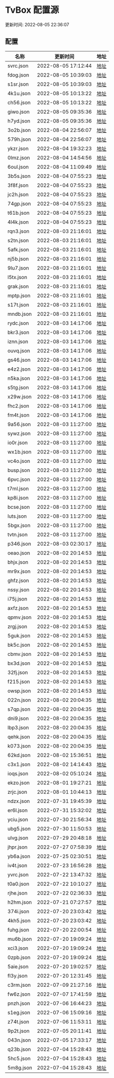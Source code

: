 
# TvBox 配置源

更新时间: 2022-08-05 22:36:07


## 配置

|   名称  | 更新时间  |地址  |
|  ----  | ----  |----  |
|  svrc.json | 2022-08-05 17:12:44 |[地址](https://box.okeybox.top/tv/svrc.json) |
|  fdog.json | 2022-08-05 10:39:03 |[地址](https://box.okeybox.top/tv/fdog.json) |
|  s1sr.json | 2022-08-05 10:39:03 |[地址](https://box.okeybox.top/tv/s1sr.json) |
|  4k1u.json | 2022-08-05 10:13:22 |[地址](https://box.okeybox.top/tv/4k1u.json) |
|  ch56.json | 2022-08-05 10:13:22 |[地址](https://box.okeybox.top/tv/ch56.json) |
|  giwo.json | 2022-08-05 09:35:36 |[地址](https://box.okeybox.top/tv/giwo.json) |
|  h7yd.json | 2022-08-05 09:35:36 |[地址](https://box.okeybox.top/tv/h7yd.json) |
|  3o2b.json | 2022-08-04 22:56:07 |[地址](https://box.okeybox.top/tv/3o2b.json) |
|  579h.json | 2022-08-04 22:56:07 |[地址](https://box.okeybox.top/tv/579h.json) |
|  ykzr.json | 2022-08-04 19:32:23 |[地址](https://box.okeybox.top/tv/ykzr.json) |
|  0lmz.json | 2022-08-04 14:54:56 |[地址](https://box.okeybox.top/tv/0lmz.json) |
|  6oul.json | 2022-08-04 11:09:49 |[地址](https://box.okeybox.top/tv/6oul.json) |
|  3b5s.json | 2022-08-04 07:55:23 |[地址](https://box.okeybox.top/tv/3b5s.json) |
|  3f8f.json | 2022-08-04 07:55:23 |[地址](https://box.okeybox.top/tv/3f8f.json) |
|  jc2h.json | 2022-08-04 07:55:23 |[地址](https://box.okeybox.top/tv/jc2h.json) |
|  74gp.json | 2022-08-04 07:55:23 |[地址](https://box.okeybox.top/tv/74gp.json) |
|  t61b.json | 2022-08-04 07:55:23 |[地址](https://box.okeybox.top/tv/t61b.json) |
|  4l4k.json | 2022-08-04 07:55:23 |[地址](https://box.okeybox.top/tv/4l4k.json) |
|  rqn3.json | 2022-08-03 21:16:01 |[地址](https://box.okeybox.top/tv/rqn3.json) |
|  s2tn.json | 2022-08-03 21:16:01 |[地址](https://box.okeybox.top/tv/s2tn.json) |
|  5afk.json | 2022-08-03 21:16:01 |[地址](https://box.okeybox.top/tv/5afk.json) |
|  nj5b.json | 2022-08-03 21:16:01 |[地址](https://box.okeybox.top/tv/nj5b.json) |
|  9lu7.json | 2022-08-03 21:16:01 |[地址](https://box.okeybox.top/tv/9lu7.json) |
|  l5tx.json | 2022-08-03 21:16:01 |[地址](https://box.okeybox.top/tv/l5tx.json) |
|  grak.json | 2022-08-03 21:16:01 |[地址](https://box.okeybox.top/tv/grak.json) |
|  mptp.json | 2022-08-03 21:16:01 |[地址](https://box.okeybox.top/tv/mptp.json) |
|  s17t.json | 2022-08-03 21:16:01 |[地址](https://box.okeybox.top/tv/s17t.json) |
|  mndb.json | 2022-08-03 21:16:01 |[地址](https://box.okeybox.top/tv/mndb.json) |
|  rydc.json | 2022-08-03 14:17:06 |[地址](https://box.okeybox.top/tv/rydc.json) |
|  bkr3.json | 2022-08-03 14:17:06 |[地址](https://box.okeybox.top/tv/bkr3.json) |
|  iznn.json | 2022-08-03 14:17:06 |[地址](https://box.okeybox.top/tv/iznn.json) |
|  ouvq.json | 2022-08-03 14:17:06 |[地址](https://box.okeybox.top/tv/ouvq.json) |
|  gs46.json | 2022-08-03 14:17:06 |[地址](https://box.okeybox.top/tv/gs46.json) |
|  e4z2.json | 2022-08-03 14:17:06 |[地址](https://box.okeybox.top/tv/e4z2.json) |
|  n5ka.json | 2022-08-03 14:17:06 |[地址](https://box.okeybox.top/tv/n5ka.json) |
|  s5tg.json | 2022-08-03 14:17:06 |[地址](https://box.okeybox.top/tv/s5tg.json) |
|  x29w.json | 2022-08-03 14:17:06 |[地址](https://box.okeybox.top/tv/x29w.json) |
|  fhc2.json | 2022-08-03 14:17:06 |[地址](https://box.okeybox.top/tv/fhc2.json) |
|  fm4t.json | 2022-08-03 14:17:06 |[地址](https://box.okeybox.top/tv/fm4t.json) |
|  9a56.json | 2022-08-03 11:27:00 |[地址](https://box.okeybox.top/tv/9a56.json) |
|  sywz.json | 2022-08-03 11:27:00 |[地址](https://box.okeybox.top/tv/sywz.json) |
|  io0r.json | 2022-08-03 11:27:00 |[地址](https://box.okeybox.top/tv/io0r.json) |
|  wx1b.json | 2022-08-03 11:27:00 |[地址](https://box.okeybox.top/tv/wx1b.json) |
|  vc4o.json | 2022-08-03 11:27:00 |[地址](https://box.okeybox.top/tv/vc4o.json) |
|  busp.json | 2022-08-03 11:27:00 |[地址](https://box.okeybox.top/tv/busp.json) |
|  6pvc.json | 2022-08-03 11:27:00 |[地址](https://box.okeybox.top/tv/6pvc.json) |
|  t7ml.json | 2022-08-03 11:27:00 |[地址](https://box.okeybox.top/tv/t7ml.json) |
|  kp8i.json | 2022-08-03 11:27:00 |[地址](https://box.okeybox.top/tv/kp8i.json) |
|  bcse.json | 2022-08-03 11:27:00 |[地址](https://box.okeybox.top/tv/bcse.json) |
|  luts.json | 2022-08-03 11:27:00 |[地址](https://box.okeybox.top/tv/luts.json) |
|  5bgx.json | 2022-08-03 11:27:00 |[地址](https://box.okeybox.top/tv/5bgx.json) |
|  tvtn.json | 2022-08-03 11:27:00 |[地址](https://box.okeybox.top/tv/tvtn.json) |
|  p346.json | 2022-08-03 02:30:17 |[地址](https://box.okeybox.top/tv/p346.json) |
|  oeao.json | 2022-08-02 20:14:53 |[地址](https://box.okeybox.top/tv/oeao.json) |
|  bhjx.json | 2022-08-02 20:14:53 |[地址](https://box.okeybox.top/tv/bhjx.json) |
|  mr9x.json | 2022-08-02 20:14:53 |[地址](https://box.okeybox.top/tv/mr9x.json) |
|  ghfz.json | 2022-08-02 20:14:53 |[地址](https://box.okeybox.top/tv/ghfz.json) |
|  nssy.json | 2022-08-02 20:14:53 |[地址](https://box.okeybox.top/tv/nssy.json) |
|  i75j.json | 2022-08-02 20:14:53 |[地址](https://box.okeybox.top/tv/i75j.json) |
|  axfz.json | 2022-08-02 20:14:53 |[地址](https://box.okeybox.top/tv/axfz.json) |
|  qpmv.json | 2022-08-02 20:14:53 |[地址](https://box.okeybox.top/tv/qpmv.json) |
|  zrgj.json | 2022-08-02 20:14:53 |[地址](https://box.okeybox.top/tv/zrgj.json) |
|  5guk.json | 2022-08-02 20:14:53 |[地址](https://box.okeybox.top/tv/5guk.json) |
|  bk5c.json | 2022-08-02 20:14:53 |[地址](https://box.okeybox.top/tv/bk5c.json) |
|  cbmv.json | 2022-08-02 20:14:53 |[地址](https://box.okeybox.top/tv/cbmv.json) |
|  bx3d.json | 2022-08-02 20:14:53 |[地址](https://box.okeybox.top/tv/bx3d.json) |
|  32fj.json | 2022-08-02 20:14:53 |[地址](https://box.okeybox.top/tv/32fj.json) |
|  f215.json | 2022-08-02 20:14:53 |[地址](https://box.okeybox.top/tv/f215.json) |
|  owsp.json | 2022-08-02 20:14:53 |[地址](https://box.okeybox.top/tv/owsp.json) |
|  022n.json | 2022-08-02 20:04:35 |[地址](https://box.okeybox.top/tv/022n.json) |
|  s7qp.json | 2022-08-02 20:04:35 |[地址](https://box.okeybox.top/tv/s7qp.json) |
|  dni9.json | 2022-08-02 20:04:35 |[地址](https://box.okeybox.top/tv/dni9.json) |
|  lbp3.json | 2022-08-02 20:04:35 |[地址](https://box.okeybox.top/tv/lbp3.json) |
|  qehk.json | 2022-08-02 20:04:35 |[地址](https://box.okeybox.top/tv/qehk.json) |
|  k073.json | 2022-08-02 20:04:35 |[地址](https://box.okeybox.top/tv/k073.json) |
|  62kd.json | 2022-08-02 15:36:51 |[地址](https://box.okeybox.top/tv/62kd.json) |
|  c3x1.json | 2022-08-02 14:14:43 |[地址](https://box.okeybox.top/tv/c3x1.json) |
|  ioqs.json | 2022-08-02 05:10:24 |[地址](https://box.okeybox.top/tv/ioqs.json) |
|  ekzo.json | 2022-08-01 19:27:21 |[地址](https://box.okeybox.top/tv/ekzo.json) |
|  zrjc.json | 2022-08-01 10:44:13 |[地址](https://box.okeybox.top/tv/zrjc.json) |
|  ndzx.json | 2022-07-31 19:45:39 |[地址](https://box.okeybox.top/tv/ndzx.json) |
|  er6l.json | 2022-07-31 15:32:02 |[地址](https://box.okeybox.top/tv/er6l.json) |
|  yciu.json | 2022-07-30 21:56:34 |[地址](https://box.okeybox.top/tv/yciu.json) |
|  ubg5.json | 2022-07-30 11:50:53 |[地址](https://box.okeybox.top/tv/ubg5.json) |
|  ulvg.json | 2022-07-29 20:48:18 |[地址](https://box.okeybox.top/tv/ulvg.json) |
|  jhpr.json | 2022-07-27 07:58:39 |[地址](https://box.okeybox.top/tv/jhpr.json) |
|  yb6a.json | 2022-07-25 02:30:51 |[地址](https://box.okeybox.top/tv/yb6a.json) |
|  iv4t.json | 2022-07-23 16:56:28 |[地址](https://box.okeybox.top/tv/iv4t.json) |
|  yvrc.json | 2022-07-22 13:47:32 |[地址](https://box.okeybox.top/tv/yvrc.json) |
|  t0a0.json | 2022-07-22 10:10:27 |[地址](https://box.okeybox.top/tv/t0a0.json) |
|  rjhe.json | 2022-07-22 02:36:33 |[地址](https://box.okeybox.top/tv/rjhe.json) |
|  h2hm.json | 2022-07-21 07:27:57 |[地址](https://box.okeybox.top/tv/h2hm.json) |
|  374i.json | 2022-07-20 23:03:42 |[地址](https://box.okeybox.top/tv/374i.json) |
|  4kh5.json | 2022-07-20 23:03:42 |[地址](https://box.okeybox.top/tv/4kh5.json) |
|  fuhg.json | 2022-07-20 22:00:54 |[地址](https://box.okeybox.top/tv/fuhg.json) |
|  mu6b.json | 2022-07-20 19:09:24 |[地址](https://box.okeybox.top/tv/mu6b.json) |
|  xci3.json | 2022-07-20 19:09:24 |[地址](https://box.okeybox.top/tv/xci3.json) |
|  0zpb.json | 2022-07-20 19:09:24 |[地址](https://box.okeybox.top/tv/0zpb.json) |
|  5aie.json | 2022-07-20 19:02:57 |[地址](https://box.okeybox.top/tv/5aie.json) |
|  fl3y.json | 2022-07-20 12:31:45 |[地址](https://box.okeybox.top/tv/fl3y.json) |
|  c3rm.json | 2022-07-09 21:27:16 |[地址](https://box.okeybox.top/tv/c3rm.json) |
|  fw6z.json | 2022-07-07 17:41:59 |[地址](https://box.okeybox.top/tv/fw6z.json) |
|  pnzh.json | 2022-07-06 16:44:23 |[地址](https://box.okeybox.top/tv/pnzh.json) |
|  s1eg.json | 2022-07-06 15:09:16 |[地址](https://box.okeybox.top/tv/s1eg.json) |
|  z74t.json | 2022-07-06 11:53:11 |[地址](https://box.okeybox.top/tv/z74t.json) |
|  9p2t.json | 2022-07-05 20:11:41 |[地址](https://box.okeybox.top/tv/9p2t.json) |
|  043n.json | 2022-07-05 17:33:17 |[地址](https://box.okeybox.top/tv/043n.json) |
|  q23b.json | 2022-07-04 15:28:43 |[地址](https://box.okeybox.top/tv/q23b.json) |
|  5hc5.json | 2022-07-04 15:28:43 |[地址](https://box.okeybox.top/tv/5hc5.json) |
|  5m8g.json | 2022-07-04 15:28:43 |[地址](https://box.okeybox.top/tv/5m8g.json) |
  
    
